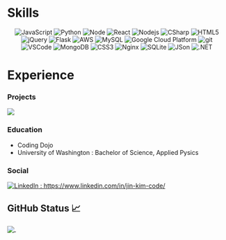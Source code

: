 # Skills
<p align="center">
   <img alt="JavaScript" src="https://img.shields.io/badge/-JavaScript-yellow?style=flat-square&logo=javascript&logoColor=gold" />
   <img alt="Python" src="https://img.shields.io/badge/-Python-3776AB?style=flat-square&logo=python&logoColor=white" />
   <img alt="Node" src="https://img.shields.io/badge/-Node-07C146?style=flat-square&logo=node.js&logoColor=white" />
   <img alt="React" src="https://img.shields.io/badge/-React-45b8d8?style=flat-square&logo=react&logoColor=white" />
   <img alt="Nodejs" src="https://img.shields.io/badge/-Nodejs-43853d?style=flat-square&logo=Node.js&logoColor=white" />
   
   <img alt="CSharp" src="https://img.shields.io/badge/-CSharp-239120?style=flat-square&logo=c-sharp&logoColor=white" />
   <img alt="HTML5" src="https://img.shields.io/badge/-HTML5-e34f26?style=flat-square&logo=html5&logoColor=white" />
   
   <img alt="jQuery" src="https://img.shields.io/badge/-jQuery-0769AD?style=for&logo=jquery&logoColor=white" />
   <img alt="Flask" src="https://img.shields.io/badge/-Flask-000000?style=for&logo=flask&logoColor=white" />
   
   <img alt="AWS" src="http://img.shields.io/badge/-Amazon_Web_Services-232F3E?style=flat-square&logo=amazon-aws&logoColor=gold" />
   <img alt="MySQL" src="https://img.shields.io/badge/-MySQL-4479A1?style=flat-square&logo=mysql&logoColor=white" />
   <img alt="Google Cloud Platform" src="https://img.shields.io/badge/-Google_Cloud_Platform-1a73e8?style=flat-square&logo=google-cloud&logoColor=white" />
   <img alt="git" src="https://img.shields.io/badge/-Git-F05032?style=flat-square&logo=git&logoColor=white" />
   <img alt="VSCode" src="https://img.shields.io/badge/-Visual Studio Code-007acc?style=flat-square&logo=visual-studio-code&logoColor=white" />
   
   <img alt="MongoDB" src="https://img.shields.io/badge/-MongoDB-13aa52?style=flat-square&logo=mongodb&logoColor=white" />
   <img alt="CSS3" src="https://img.shields.io/badge/-CSS3-1572B6?style=for&logo=css3&logoColor=white" />
   <img alt="Nginx" src="https://img.shields.io/badge/-Nginx-269539?style=for&logo=nginx&logoColor=white" />
   <img alt="SQLite" src="https://img.shields.io/badge/-SQLite-003B57?style=for&logo=sqlite&logoColor=white" />
   <img alt="JSon" src="https://img.shields.io/badge/-JSON-000000?style=for&logo=json&logoColor=white" />
   <img alt=".NET" src="https://img.shields.io/badge/-.NET-512bd4?style=for&logo=.net&logoColor=white" />
</p>

# Experience
### Projects
<a href="https://github.com/kimjin-012/Musify">
  <img align="center" src="https://github-readme-stats.vercel.app/api/pin/?username=kimjin-012&repo=Musify&theme=vision-friendly-dark" />
</a>

### Education
- Coding Dojo
- University of Washington : Bachelor of Science, Applied Pysics

### Social
<p align="left">
	<a href="https://www.linkedin.com/in/alex1100"><img src="https://img.shields.io/badge/LinkedIn--_.svg?style=social&logo=linkedin" alt="LinkedIn"> : https://www.linkedin.com/in/jin-kim-code/</a>
</p>

## GitHub Status &#x1f4c8;
<a href="https://github.com/kimjin-012/kimjin-012">
  <img align="center" src="https://github-readme-stats.vercel.app/api/top-langs/?username=kimjin-012&show_icons=true&count_private=true&title_color=ffffff&text_color=c9cacc&icon_color=2bbc8a&bg_color=1d1f21&include_all_commits=true&layout=compact" />
</a>
<a href="https://github.com/kimjin-012/kimjin-012">
  <img align="center" src="https://github-readme-stats.vercel.app/api?username=kimjin-012&show_icons=true&line_height=27&count_private=true&title_color=ffffff&text_color=c9cacc&icon_color=2bbc8a&bg_color=1d1f21&include_all_commits=true" alt="" />
</a>
